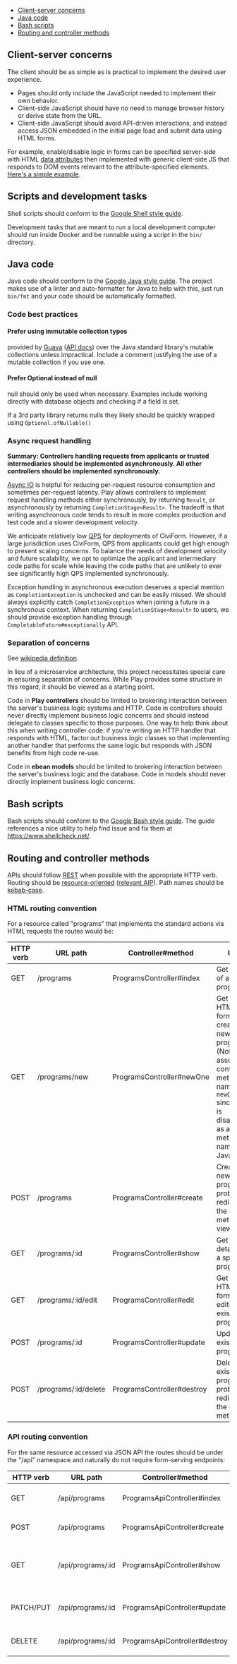 * [Client-server concerns](#client-server-concerns)
* [Java code](#Java-code)
* [Bash scripts](#Bash-scripts)
* [Routing and controller methods](#routing-and-controller-methods)


## Client-server concerns

The client should be as simple as is practical to implement the desired user experience.

* Pages should only include the JavaScript needed to implement their own behavior.
* Client-side JavaScript should have no need to manage browser history or derive state from the URL.
* Client-side JavaScript should avoid API-driven interactions, and instead access JSON embedded in the initial page load and submit data using HTML forms.

For example, enable/disable logic in forms can be specified server-side with HTML [data attributes](https://developer.mozilla.org/en-US/docs/Learn/HTML/Howto/Use_data_attributes) then implemented with generic client-side JS that responds to DOM events relevant to the attribute-specified elements. [Here's a simple example](https://jsfiddle.net/c8g6y0ru/1/).

## Scripts and development tasks

Shell scripts should conform to the [Google Shell style guide](https://google.github.io/styleguide/shellguide.html).

Development tasks that are meant to run a local development computer should run inside Docker and be runnable using a script in the `bin/` directory.

## Java code

Java code should conform to the [Google Java style guide](https://google.github.io/styleguide/javaguide.html). The project makes use of a linter and auto-formatter for Java to help with this, just run `bin/fmt` and your code should be automatically formatted.

### Code best practices

#### Prefer using immutable collection types

provided by [Guava](https://github.com/google/guava) ([API docs](https://guava.dev/releases/snapshot/api/docs/)) over the Java standard library's mutable collections unless impractical. Include a comment justifying the use of a mutable collection if you use one.

#### Prefer Optional instead of null

null should only be used when necessary. Examples include working directly with database objects and checking if a field is set.

If a 3rd party library returns nulls they likely should be quickly wrapped using `Optional.ofNullable()`

### Async request handling

__Summary: Controllers handling requests from applicants or trusted intermediaries should be implemented asynchronously. All other controllers should be implemented synchronously.__

[Async IO](https://en.wikipedia.org/wiki/Asynchronous_I/O) is helpful for reducing per-request resource consumption and sometimes per-request latency. Play allows controllers to implement request handling methods either synchronously, by returning `Result`, or asynchronously by returning `CompletionStage<Result>`. The tradeoff is that writing asynchronous code tends to result in more complex production and test code and a slower development velocity.

We anticipate relatively low [QPS](https://en.wikipedia.org/wiki/Queries_per_second) for deployments of CiviForm. However, if a large jurisdiction uses CiviForm, QPS from applicants could get high enough to present scaling concerns. To balance the needs of development velocity and future scalability, we opt to optimize the applicant and intermediary code paths for scale while leaving the code paths that are unlikely to ever see significantly high QPS implemented synchronously.

Exception handling in asynchronous execution deserves a special mention as `CompletionException` is unchecked and can be easily missed. We should always explicitly catch `CompletionException` when joining a future in a synchronous context. When returning `CompletionStage<Result>` to users, we should provide exception handling through `CompletableFuture#exceptionally` API.

### Separation of concerns

See [wikipedia definition](https://en.wikipedia.org/wiki/Separation_of_concerns).

In lieu of a microservice architecture, this project necessitates special care in ensuring separation of concerns. While Play provides some structure in this regard, it should be viewed as a starting point.

Code in **Play controllers** should be limited to brokering interaction between the server's business logic systems and HTTP. Code in controllers should never directly implement business logic concerns and should instead delegate to classes specific to those purposes. One way to help think about this when writing controller code: if you're writing an HTTP handler that responds with HTML, factor out business logic classes so that implementing another handler that performs the same logic but responds with JSON benefits from high code re-use.

Code in **ebean models** should be limited to brokering interaction between the server's business logic and the database. Code in models should never directly implement business logic concerns.

## Bash scripts

Bash scripts should conform to the [Google Bash style guide](https://google.github.io/styleguide/shellguide.html).  The guide references a nice utility to help find issue and fix them at https://www.shellcheck.net/. 

## Routing and controller methods

APIs should follow [REST](https://en.wikipedia.org/wiki/Representational_state_transfer) when possible with the appropriate HTTP verb. Routing should be [resource-oriented](https://www.oreilly.com/library/view/restful-web-services/9780596529260/ch04.html) ([relevant AIP](https://google.aip.dev/121)). Path names should be [kebab-case](https://en.wikipedia.org/wiki/Letter_case#Special_case_styles).

### HTML routing convention

For a resource called "programs" that implements the standard actions via HTML requests the routes would be:

|HTTP verb|URL path             |Controller#method         |Use                                                                                                                                                      |
|---------|---------------------|--------------------------|---------------------------------------------------------------------------------------------------------------------------------------------------------|
|GET      |/programs            |ProgramsController#index  |Get a list of all programs                                                                                                                               |
|GET      |/programs/new        |ProgramsController#newOne |Get an HTML form for creating a new program (Note: the associated controller method is named `newOne` since `new` is disallowed as a method name in Java)|
|POST     |/programs            |ProgramsController#create |Create a new program, probably redirect to the #show method to view it                                                                                   |
|GET      |/programs/:id        |ProgramsController#show   |Get the details of a specific program                                                                                                                    |
|GET      |/programs/:id/edit   |ProgramsController#edit   |Get an HTML form for editing an existing program                                                                                                         |
|POST     |/programs/:id        |ProgramsController#update |Update an existing program                                                                                                                               |
|POST     |/programs/:id/delete |ProgramsController#destroy|Delete an existing program, probably redirect to the #index method                                                                                       |

### API routing convention

For the same resource accessed via JSON API the routes should be under the "/api" namespace and naturally do not require form-serving endpoints:

|HTTP verb|URL path              |Controller#method            |Use                                                                    |
|---------|----------------------|-----------------------------|-----------------------------------------------------------------------|
|GET      |/api/programs         |ProgramsApiController#index  |Get a list of all programs                                             |
|POST     |/api/programs         |ProgramsApiController#create |Create a new program                                                   |
|GET      |/api/programs/:id     |ProgramsApiController#show   |Get the details of a specific program                                  |
|PATCH/PUT|/api/programs/:id     |ProgramsApiController#update |Update an existing program                                             |
|DELETE   |/api/programs/:id     |ProgramsApiController#destroy|Delete an existing program                                             |
